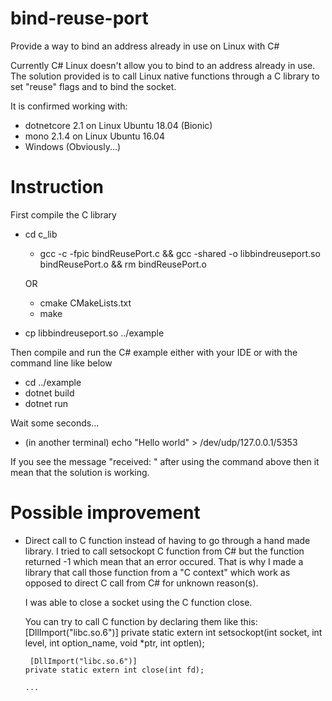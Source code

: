 # bind-reuse-port
Provide a way to bind an address already in use on Linux with C#

Currently C# Linux doesn't allow you to bind to an address already in use.
The solution provided is to call Linux native functions through a C library to set "reuse" flags and to bind the socket.

It is confirmed working with:
- dotnetcore 2.1 on Linux Ubuntu 18.04 (Bionic)
- mono 2.1.4 on Linux Ubuntu 16.04
- Windows (Obviously...)

# Instruction
First compile the C library
- cd c_lib

  - gcc -c -fpic bindReusePort.c && gcc -shared -o libbindreuseport.so bindReusePort.o && rm bindReusePort.o
  
  OR
  
  - cmake CMakeLists.txt
  - make
  
- cp libbindreuseport.so ../example

Then compile and run the C# example either with your IDE or with the command line like below
- cd ../example
- dotnet build
- dotnet run

Wait some seconds...

- (in another terminal) echo "Hello world" > /dev/udp/127.0.0.1/5353

If you see the message "received: " after using the command above then it mean that the solution is working.

# Possible improvement
- Direct call to C function instead of having to go through a hand made library.
    I tried to call setsockopt C function from C# but the function returned -1 which mean that an error occured. That is why I made a       library that call those function from a "C context" which work as opposed to direct C call from C# for unknown reason(s).

    I was able to close a socket using the C function close.

    You can try to call C function by declaring them like this:
      [DllImport("libc.so.6")]
      private static extern int setsockopt(int socket, int level, int option_name, void *ptr, int optlen);

       [DllImport("libc.so.6")]
      private static extern int close(int fd);

      ...
